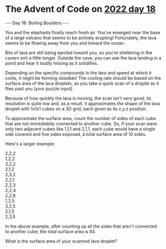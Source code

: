 # The Advent of Code on [2022 day 18](https://adventofcode.com/2022/day/18)

--- Day 18: Boiling Boulders ---

You and the elephants finally reach fresh air. You've emerged near the base of a large volcano that seems to be actively erupting! Fortunately, the lava seems to be flowing away from you and toward the ocean.

Bits of lava are still being ejected toward you, so you're sheltering in the cavern exit a little longer. Outside the cave, you can see the lava landing in a pond and hear it loudly hissing as it solidifies.

Depending on the specific compounds in the lava and speed at which it cools, it might be forming obsidian! The cooling rate should be based on the surface area of the lava droplets, so you take a quick scan of a droplet as it flies past you (your puzzle input).

Because of how quickly the lava is moving, the scan isn't very good; its resolution is quite low and, as a result, it approximates the shape of the lava droplet with 1x1x1 cubes on a 3D grid, each given as its x,y,z position.

To approximate the surface area, count the number of sides of each cube that are not immediately connected to another cube. So, if your scan were only two adjacent cubes like 1,1,1 and 2,1,1, each cube would have a single side covered and five sides exposed, a total surface area of 10 sides.

Here's a larger example:

2,2,2\
1,2,2\
3,2,2\
2,1,2\
2,3,2\
2,2,1\
2,2,3\
2,2,4\
2,2,6\
1,2,5\
3,2,5\
2,1,5\
2,3,5

In the above example, after counting up all the sides that aren't connected to another cube, the total surface area is 64.

What is the surface area of your scanned lava droplet?